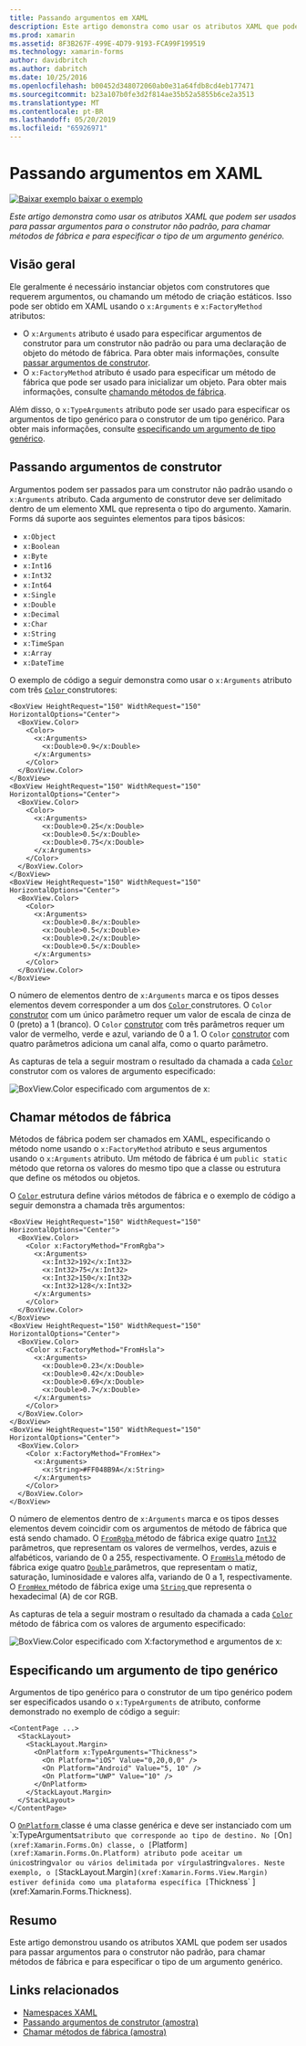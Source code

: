 ```yaml
---
title: Passando argumentos em XAML
description: Este artigo demonstra como usar os atributos XAML que podem ser usados para passar argumentos para o construtor não padrão, para chamar métodos de fábrica e para especificar o tipo de um argumento genérico.
ms.prod: xamarin
ms.assetid: 8F3B267F-499E-4D79-9193-FCA99F199519
ms.technology: xamarin-forms
author: davidbritch
ms.author: dabritch
ms.date: 10/25/2016
ms.openlocfilehash: b00452d348072060ab0e31a64fdb8cd4eb177471
ms.sourcegitcommit: b23a107b0fe3d2f814ae35b52a5855b6ce2a3513
ms.translationtype: MT
ms.contentlocale: pt-BR
ms.lasthandoff: 05/20/2019
ms.locfileid: "65926971"
---
```

# <a name="passing-arguments-in-xaml"></a>Passando argumentos em XAML

[![Baixar exemplo](~/media/shared/download.png) baixar o exemplo](https://developer.xamarin.com/samples/xamarin-forms/XAML/PassingConstructorArguments/)

_Este artigo demonstra como usar os atributos XAML que podem ser usados para passar argumentos para o construtor não padrão, para chamar métodos de fábrica e para especificar o tipo de um argumento genérico._

## <a name="overview"></a>Visão geral

Ele geralmente é necessário instanciar objetos com construtores que requerem argumentos, ou chamando um método de criação estáticos. Isso pode ser obtido em XAML usando o `x:Arguments` e `x:FactoryMethod` atributos:

- O `x:Arguments` atributo é usado para especificar argumentos de construtor para um construtor não padrão ou para uma declaração de objeto do método de fábrica. Para obter mais informações, consulte [passar argumentos de construtor](#constructor_arguments).
- O `x:FactoryMethod` atributo é usado para especificar um método de fábrica que pode ser usado para inicializar um objeto. Para obter mais informações, consulte [chamando métodos de fábrica](#factory_methods).

Além disso, o `x:TypeArguments` atributo pode ser usado para especificar os argumentos de tipo genérico para o construtor de um tipo genérico. Para obter mais informações, consulte [especificando um argumento de tipo genérico](#generic_type_arguments).

<a name="constructor_arguments" />

## <a name="passing-constructor-arguments"></a>Passando argumentos de construtor

Argumentos podem ser passados para um construtor não padrão usando o `x:Arguments` atributo. Cada argumento de construtor deve ser delimitado dentro de um elemento XML que representa o tipo do argumento. Xamarin. Forms dá suporte aos seguintes elementos para tipos básicos:

- `x:Object`
- `x:Boolean`
- `x:Byte`
- `x:Int16`
- `x:Int32`
- `x:Int64`
- `x:Single`
- `x:Double`
- `x:Decimal`
- `x:Char`
- `x:String`
- `x:TimeSpan`
- `x:Array`
- `x:DateTime`

O exemplo de código a seguir demonstra como usar o `x:Arguments` atributo com três [ `Color` ](xref:Xamarin.Forms.Color) construtores:

```xaml
<BoxView HeightRequest="150" WidthRequest="150" HorizontalOptions="Center">
  <BoxView.Color>
    <Color>
      <x:Arguments>
        <x:Double>0.9</x:Double>
      </x:Arguments>
    </Color>
  </BoxView.Color>
</BoxView>
<BoxView HeightRequest="150" WidthRequest="150" HorizontalOptions="Center">
  <BoxView.Color>
    <Color>
      <x:Arguments>
        <x:Double>0.25</x:Double>
        <x:Double>0.5</x:Double>
        <x:Double>0.75</x:Double>
      </x:Arguments>
    </Color>
  </BoxView.Color>
</BoxView>
<BoxView HeightRequest="150" WidthRequest="150" HorizontalOptions="Center">
  <BoxView.Color>
    <Color>
      <x:Arguments>
        <x:Double>0.8</x:Double>
        <x:Double>0.5</x:Double>
        <x:Double>0.2</x:Double>
        <x:Double>0.5</x:Double>
      </x:Arguments>
    </Color>
  </BoxView.Color>
</BoxView>
```

O número de elementos dentro de `x:Arguments` marca e os tipos desses elementos devem corresponder a um dos [ `Color` ](xref:Xamarin.Forms.Color) construtores. O `Color` [construtor](xref:Xamarin.Forms.Color.%23ctor(System.Double)) com um único parâmetro requer um valor de escala de cinza de 0 (preto) a 1 (branco). O `Color` [construtor](xref:Xamarin.Forms.Color.%23ctor(System.Double,System.Double,System.Double)) com três parâmetros requer um valor de vermelho, verde e azul, variando de 0 a 1. O `Color` [construtor](xref:Xamarin.Forms.Color.%23ctor(System.Double,System.Double,System.Double,System.Double)) com quatro parâmetros adiciona um canal alfa, como o quarto parâmetro.

As capturas de tela a seguir mostram o resultado da chamada a cada [ `Color` ](xref:Xamarin.Forms.Color) construtor com os valores de argumento especificado:

![](passing-arguments-images/passing-arguments.png "BoxView.Color especificado com argumentos de x:")

<a name="factory_methods" />

## <a name="calling-factory-methods"></a>Chamar métodos de fábrica

Métodos de fábrica podem ser chamados em XAML, especificando o método nome usando o `x:FactoryMethod` atributo e seus argumentos usando o `x:Arguments` atributo. Um método de fábrica é um `public static` método que retorna os valores do mesmo tipo que a classe ou estrutura que define os métodos ou objetos.

O [ `Color` ](xref:Xamarin.Forms.Color) estrutura define vários métodos de fábrica e o exemplo de código a seguir demonstra a chamada três argumentos:

```xaml
<BoxView HeightRequest="150" WidthRequest="150" HorizontalOptions="Center">
  <BoxView.Color>
    <Color x:FactoryMethod="FromRgba">
      <x:Arguments>
        <x:Int32>192</x:Int32>
        <x:Int32>75</x:Int32>
        <x:Int32>150</x:Int32>                        
        <x:Int32>128</x:Int32>
      </x:Arguments>
    </Color>
  </BoxView.Color>
</BoxView>
<BoxView HeightRequest="150" WidthRequest="150" HorizontalOptions="Center">
  <BoxView.Color>
    <Color x:FactoryMethod="FromHsla">
      <x:Arguments>
        <x:Double>0.23</x:Double>
        <x:Double>0.42</x:Double>
        <x:Double>0.69</x:Double>
        <x:Double>0.7</x:Double>
      </x:Arguments>
    </Color>
  </BoxView.Color>
</BoxView>
<BoxView HeightRequest="150" WidthRequest="150" HorizontalOptions="Center">
  <BoxView.Color>
    <Color x:FactoryMethod="FromHex">
      <x:Arguments>
        <x:String>#FF048B9A</x:String>
      </x:Arguments>
    </Color>
  </BoxView.Color>
</BoxView>
```

O número de elementos dentro de `x:Arguments` marca e os tipos desses elementos devem coincidir com os argumentos de método de fábrica que está sendo chamado. O [ `FromRgba` ](xref:Xamarin.Forms.Color.FromRgba(System.Int32,System.Int32,System.Int32,System.Int32)) método de fábrica exige quatro [ `Int32` ](https://docs.microsoft.com/dotnet/api/system.int32) parâmetros, que representam os valores de vermelhos, verdes, azuis e alfabéticos, variando de 0 a 255, respectivamente. O [ `FromHsla` ](xref:Xamarin.Forms.Color.FromHsla(System.Double,System.Double,System.Double,System.Double)) método de fábrica exige quatro [ `Double` ](https://docs.microsoft.com/dotnet/api/system.double) parâmetros, que representam o matiz, saturação, luminosidade e valores alfa, variando de 0 a 1, respectivamente. O [ `FromHex` ](xref:Xamarin.Forms.Color.FromHex(System.String)) método de fábrica exige uma [ `String` ](https://docs.microsoft.com/dotnet/api/system.string) que representa o hexadecimal (A) de cor RGB.

As capturas de tela a seguir mostram o resultado da chamada a cada [ `Color` ](xref:Xamarin.Forms.Color) método de fábrica com os valores de argumento especificado:

![](passing-arguments-images/factory-methods.png "BoxView.Color especificado com X:factorymethod e argumentos de x:")

<a name="generic_type_arguments" />

## <a name="specifying-a-generic-type-argument"></a>Especificando um argumento de tipo genérico

Argumentos de tipo genérico para o construtor de um tipo genérico podem ser especificados usando o `x:TypeArguments` de atributo, conforme demonstrado no exemplo de código a seguir:

```xaml
<ContentPage ...>
  <StackLayout>
    <StackLayout.Margin>
      <OnPlatform x:TypeArguments="Thickness">
        <On Platform="iOS" Value="0,20,0,0" />
        <On Platform="Android" Value="5, 10" />
        <On Platform="UWP" Value="10" />
      </OnPlatform>
    </StackLayout.Margin>
  </StackLayout>
</ContentPage>
```

O [ `OnPlatform` ](xref:Xamarin.Forms.OnPlatform`1) classe é uma classe genérica e deve ser instanciado com um `x:TypeArguments` atributo que corresponde ao tipo de destino. No [ `On` ](xref:Xamarin.Forms.On) classe, o [ `Platform` ](xref:Xamarin.Forms.On.Platform) atributo pode aceitar um único `string` valor ou vários delimitada por vírgula `string` valores. Neste exemplo, o [ `StackLayout.Margin` ](xref:Xamarin.Forms.View.Margin) estiver definida como uma plataforma específica [ `Thickness` ](xref:Xamarin.Forms.Thickness).

## <a name="summary"></a>Resumo

Este artigo demonstrou usando os atributos XAML que podem ser usados para passar argumentos para o construtor não padrão, para chamar métodos de fábrica e para especificar o tipo de um argumento genérico.


## <a name="related-links"></a>Links relacionados

- [Namespaces XAML](~/xamarin-forms/xaml/namespaces.md)
- [Passando argumentos de construtor (amostra)](https://developer.xamarin.com/samples/xamarin-forms/XAML/PassingConstructorArguments/)
- [Chamar métodos de fábrica (amostra)](https://developer.xamarin.com/samples/xamarin-forms/xaml/callingfactorymethods/)
